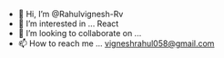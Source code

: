 - 👋 Hi, I’m @Rahulvignesh-Rv
- 👀 I’m interested in ... React
- 💞️ I’m looking to collaborate on ... 
- 📫 How to reach me ... vigneshrahul058@gmail.com

<!---
Rahulvignesh-Rv/Rahulvignesh-Rv is a ✨ special ✨ repository because its `README.md` (this file) appears on your GitHub profile.
You can click the Preview link to take a look at your changes.
--->
